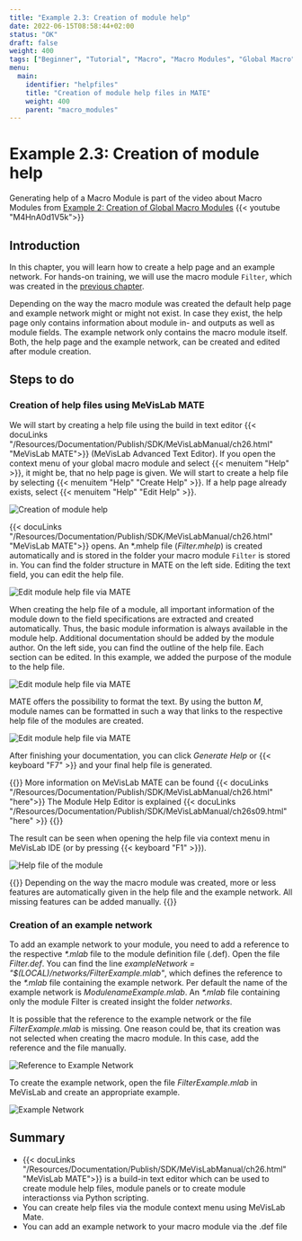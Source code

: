 ```yaml
---
title: "Example 2.3: Creation of module help"
date: 2022-06-15T08:58:44+02:00
status: "OK"
draft: false
weight: 400
tags: ["Beginner", "Tutorial", "Macro", "Macro Modules", "Global Macro", "Help"]
menu: 
  main:
    identifier: "helpfiles"
    title: "Creation of module help files in MATE"
    weight: 400
    parent: "macro_modules"
---
```

# Example 2.3: Creation of module help

Generating help of a Macro Module is part of the video about Macro Modules from [Example 2: Creation of Global Macro Modules](/tutorials/basicmechanisms/macromodules/globalmacromodules)
{{< youtube "M4HnA0d1V5k">}}

## Introduction

In this chapter, you will learn how to create a help page and an example network. For hands-on training, we will use the macro module `Filter`, which was created in the [previous chapter](/tutorials/basicmechanisms/macromodules/globalmacromodules).

Depending on the way the macro module was created the default help page and example network might or might not exist. In case they exist, the help page only contains information about module in- and outputs as well as module fields. The example network only contains the macro module itself. Both, the help page and the example network, can be created and edited after module creation.

## Steps to do
### Creation of help files using MeVisLab MATE
We will start by creating a help file using the build in text editor {{< docuLinks "/Resources/Documentation/Publish/SDK/MeVisLabManual/ch26.html" "MeVisLab MATE">}} (MeVisLab Advanced Text Editor). If you open the context menu of your global macro module and select {{< menuitem "Help" >}}, it might be, that no help page is given. We will start to create a help file by selecting {{< menuitem "Help" "Create Help" >}}. If a help page already exists, select {{< menuitem "Help" "Edit Help" >}}.

[//]: <> (MVL-653)

![Creation of module help](/images/tutorials/basicmechanics/GUI_06.png "Creation of module help")

{{< docuLinks "/Resources/Documentation/Publish/SDK/MeVisLabManual/ch26.html" "MeVisLab MATE">}} opens. An \*.mhelp file (*Filter.mhelp*) is created automatically and is stored in the folder your macro module `Filter` is stored in. You can find the folder structure in MATE on the left side. Editing the text field, you can edit the help file. 

[//]: <> (MVL-653)

![Edit module help file via MATE](/images/tutorials/basicmechanics/GUI_07.png "Edit module help file via MATE")

When creating the help file of a module, all important information of the
module down to the field specifications are extracted and created automatically. Thus, the
basic module information is always available in the module
help. Additional documentation should be added by the module author. On the left
side, you can find the outline of the help file. Each section can be
edited. In this example, we added the purpose of the module
to the help file.

![Edit module help file via MATE](/images/tutorials/basicmechanics/GUI_08.png "Edit module help file via MATE")

MATE offers the possibility to format the text. By using the button *M*, module names can be formatted in such a way that links to the respective help file of the modules are created.

![Edit module help file via MATE](/images/tutorials/basicmechanics/GUI_08_2.png "Edit module help file via MATE")

After finishing your documentation, you can click *Generate Help* or {{< keyboard "F7" >}} and your final help file is generated.

{{<alert class="info" caption="Extra Infos">}}
More information on MeVisLab MATE can be found {{< docuLinks "/Resources/Documentation/Publish/SDK/MeVisLabManual/ch26.html" "here">}}
The Module Help Editor is explained {{< docuLinks "/Resources/Documentation/Publish/SDK/MeVisLabManual/ch26s09.html" "here" >}}
{{</alert>}}

[//]: <> (MVL-653)

The result can be seen when opening the help file via context menu in MeVisLab IDE (or by pressing {{< keyboard "F1" >}}).

![Help file of the module](/images/tutorials/basicmechanics/GUI_09.png "Help file of the module")

{{<alert class="warning" caption="Watch out">}}
Depending on the way the macro module was created, more or less features are automatically given in the help file and the example network. All missing features can be added manually.
{{</alert>}}

### Creation of an example network
To add an example network to your module, you need to add a reference to the respective *\*.mlab* file to the module definition file (.def). Open the file *Filter.def*. You can find the line *exampleNetwork     = "$(LOCAL)/networks/FilterExample.mlab"*, which defines the reference to the *\*.mlab* file containing the example network. Per default the name of the example network is *ModulenameExample.mlab*. An *\*.mlab* file containing only the module Filter is created insight the folder *networks*.

It is possible that the reference to the example network or the file *FilterExample.mlab* is missing. One reason could be, that its creation was not selected when creating the macro module. In this case, add the reference and the file manually.

![Reference to Example Network](/images/tutorials/basicmechanics/ExpNetwork_01.png "Reference to Example Network")

To create the example network, open the file *FilterExample.mlab* in MeVisLab and create an appropriate example.

![Example Network](/images/tutorials/basicmechanics/ExpNetwork_02.png "Example Network")


## Summary
* {{< docuLinks "/Resources/Documentation/Publish/SDK/MeVisLabManual/ch26.html" "MeVisLab MATE">}} is a build-in text editor which can be used to create module help files, module panels or to create module interactionss via Python scripting.
* You can create help files via the module context menu using MeVisLab Mate.
* You can add an example network to your macro module via the .def file

[//]: <> (MVL-653)